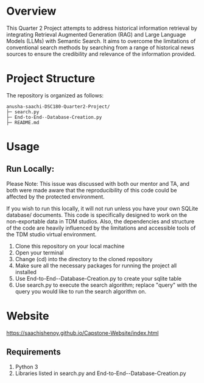 # Overview 

This Quarter 2 Project attempts to address historical information retrieval by integrating Retrieval Augmented Generation (RAG) and Large Language Models (LLMs) with Semantic Search. It aims to overcome the limitations of conventional search methods by searching from a range of historical news sources to ensure the credibility and relevance of the information provided.






# Project Structure
The repository is organized as follows:
```
anusha-saachi-DSC180-Quarter2-Project/
├─ search.py
├─ End-to-End--Database-Creation.py
├─ README.md

```

# Usage

## Run Locally: 
Please Note: This issue was discussed with both our mentor and TA, and both were made aware that the reproducibility of this code could be affected by the protected environment.

If you wish to run this locally, it will not run unless you have your own SQLite database/ documents. This code is specifically designed to work on the non-exportable data in TDM studios. Also, the dependencies and structure of the code are heavily influenced by the limitations and accessible tools of the TDM studio virtual environment.

1. Clone this repository on your local machine
2. Open your terminal
3. Change (cd) into the directory to the cloned repository
4. Make sure all the necessary packages for running the project all installed
5. Use End-to-End--Database-Creation.py to create your sqlite table
6. Use search.py to execute the search algorithm; replace "query" with the query you would like to run the search algorithm on.

# Website

https://saachishenoy.github.io/Capstone-Website/index.html

## Requirements
1) Python 3
2) Libraries listed in search.py and End-to-End--Database-Creation.py
